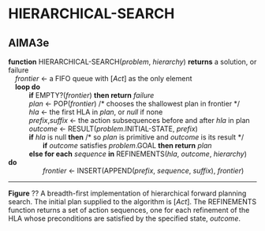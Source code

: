 # HIERARCHICAL-SEARCH

## AIMA3e
__function__ HIERARCHICAL-SEARCH(_problem_, _hierarchy_) __returns__ a solution, or failure  
&emsp;_frontier_ &larr; a FIFO queue with \[_Act_\] as the only element  
&emsp;__loop do__  
&emsp;&emsp;&emsp;__if__ EMPTY?(_frontier_) __then return__ _failure_  
&emsp;&emsp;&emsp;_plan_ &larr; POP(_frontier_) /\* chooses the shallowest plan in frontier \*/  
&emsp;&emsp;&emsp;_hla_ &larr; the first HLA in _plan_, or _null_ if none  
&emsp;&emsp;&emsp;_prefix_,_suffix_ &larr; the action subsequences before and after _hla_ in plan  
&emsp;&emsp;&emsp;_outcome_ &larr; RESULT(_problem_.INITIAL\-STATE, _prefix_)  
&emsp;&emsp;&emsp;__if__ _hla_ is null __then__ /\* so _plan_ is primitive and _outcome_ is its result \*/  
&emsp;&emsp;&emsp;&emsp;&emsp;__if__ _outcome_ satisfies _problem_.GOAL __then return__ _plan_  
&emsp;&emsp;&emsp;__else for each__ _sequence_ __in__ REFINEMENTS(_hla_, _outcome_, _hierarchy_)  __do__  
&emsp;&emsp;&emsp;&emsp;&emsp;_frontier_ &larr; INSERT(APPEND(_prefix_, _sequence_, _suffix_), _frontier_)  

---
__Figure__ ?? A breadth\-first implementation of hierarchical forward planning search. The initial plan supplied to the algorithm is \[_Act_\]. The REFINEMENTS function returns a set of action sequences, one for each refinement of the HLA whose preconditions are satisfied by the specified state, _outcome_.

